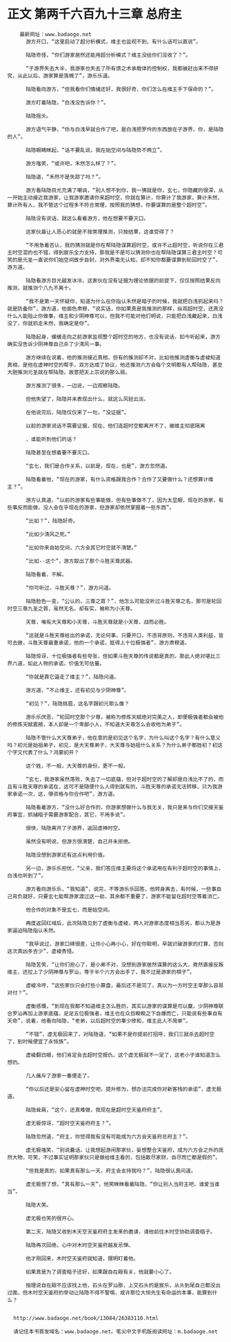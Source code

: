 # 正文 第两千六百九十三章 总府主
        最新网址：www.badaoge.net
          游方开口，“这里启动了超分析模式，维主也监视不到，有什么话可以直说”。
      
          陆隐奇怪，“你们游家居然还能用超分析模式？维主没给你们没收了？”。
      
          “子游界失去大半，我游家也失去了所有馈之术承载体的控制权，我都被赶出来不得研究，从此以后，游家算是落魄了”，游乐乐道。
      
          陆隐看向游方，“但我看你们情绪还好，我很好奇，你们怎么在维主手下保命的？”。
      
          游方盯着陆隐，“白浅没告诉你？”。
      
          陆隐摇头。
      
          游方语气平静，“你与白浅早就合作了吧，是白浅把罗仱的东西放在子游界，你，是陆隐的人”。
      
          陆隐眼睛眯起，“话不要乱说，我在始空间与陆隐势不两立”。
      
          游方嗤笑，“或许吧，禾然怎么样了？”。
      
          陆隐道，“禾然不是失踪了吗？”。
      
          游方看陆隐目光充满了嘲讽，“别人想不到你，我一猜就是你，玄七，你隐藏的很深，从一开始主动接近我游家，让我游家邀请你来超时空，你就在算计，你算计了我游家，算计禾然，算计所有人，我不管这个过程多不符合常理，按照我的猜想，你要谋算的是整个超时空”。
      
          陆隐没有说话，就这么看着游方，他在想要不要灭口。
      
          这家伙最让人恶心的就是不按常理推测，只按结果，这谁受得了？
      
          “不用急着否认，我的猜测就是你在帮陆隐谋算超时空，或许不止超时空，听说你在三君主时空混的也不错，得到宸乐全力支持，那我是不是可以猜测你也在帮陆隐谋算三君主时空？可笑的是元圣一直说你们始空间故步自封，对外界毫无认知，却不知你都要谋算到轮回时空了”，游方道。
      
          陆隐看游方目光越发冰冷，这家伙在没有证据为理论依据的前提下，仅仅按照结果反向推测，就推测个八九不离十。
      
          “我不是第一天怀疑你，知道为什么在你指认禾然是暗子的时候，我就把白浅抓起来吗？就是防备你”，游方道，他面色肃穆，“说实话，你如果真是我推测的那样，纵观超时空，还真没什么人能阻止你做事，维主和少阴神尊可以，但我不可能对他们明说，只能把白浅藏起来，白浅没了，你就抓走禾然，我确定是你”。
      
          陆隐起身，缓缓走向之前游家监视整个超时空的地方，也没有说话，如今听起来，游方确实没告诉少阴神尊自己杀了少清风一事。
      
          游方继续在说着，他的推测接近真相，但有的推测却不对，比如他推测虚衡与虚棱知道真相，是他在虚神时空的帮手，双方达成了协议，他还推测六方会每个文明都有人帮陆隐，甚至大胆推测元圣就在帮陆隐，故意把天上宗说的那么弱。
      
          游方推测了很多，一边说，一边观察陆隐。
      
          但他失望了，陆隐并未表现出什么，就这么风轻云淡。
      
          在他说完后，陆隐仅仅来了一句，“没证据”。
      
          以前的游家说话不需要证据，现在，他们连超时空都离开不了，被维主彻底隔离
      
          ，谁能听到他们的话？
      
          陆隐甚至在想着要不要灭口。
      
          “玄七，我们是合作关系，以前是，现在，也是”，游方忽然道。
      
          陆隐看着他，“现在的游家，有什么资格跟我合作？合作了又要做什么？还想算计维主？”。
      
          游方认真道，“以前的游家有些事能做，但有些事做不了，因为太显眼，现在的游家，有些事反而能做，没人会在乎现在的游家，但游家却依然掌握着一些东西”。
      
          “比如？”，陆隐好奇。
      
          “比如少清风之死。”
      
          “比如你来自始空间，六方会其它时空就不清楚。”
      
          “比如--这个”，游方取出了那个斗胜天尊武器。
      
          陆隐看着，不解。
      
          “你可听过，斗胜天尊？”，游方问道。
      
          陆隐脸色一变，“公认的，三尊之首？”，他怎么可能没听过斗胜天尊之名，那可是轮回时空三尊九圣之首，虽然无名，却有实，被称为小天尊。
      
          天尊，唯有大天尊和小天尊，斗胜天尊就是小天尊，战而必胜。
      
          “这就是斗胜天尊给出的承诺，无论何事，只要开口，不违背原则，不违背人类利益，皆可去做，斗胜天尊最重承诺，他的一个承诺，抵得上十位极强者”，游方肃穆道。
      
          陆隐惊讶，十位极强者有些夸张，但如果斗胜天尊的传说都是真的，那此人绝对堪比三界六道，如此人物的承诺，价值无可估量。
      
          “你就是靠它逼走了维主？”，陆隐问道。
      
          游方道，“不止维主，还有初见与少阴神尊”。
      
          “初见？”，陆隐挑眉，这名字跟初元那么像？
      
          游乐乐厌恶，“轮回时空那个少尊，被称为修炼天赋绝对完美之人，即便极强者都会被他的修炼天赋震撼，本人却是一个卑鄙小人，不知道大天尊怎么会收他为弟子”。
      
          陆隐不管什么大天尊弟子，他在意的是初见这个名字，为什么叫这个名字？有什么意义吗？初元是始祖弟子，初见，是大天尊弟子，大天尊与始祖什么关系？为什么弟子都姓初？初这个字又代表了什么？鸿蒙初开？
      
          这个姓，不一般，大天尊的身份，更不一般。
      
          “玄七，我游家虽然落败，失去了一切底蕴，但对于超时空的了解却是白浅比不了的，而且有斗胜天尊的承诺在，这可不是随便什么人得到就有的，斗胜天尊的承诺无法转移，只为我游家承诺一次，这，够资格与你合作吧”，游方道。
      
          陆隐看着游方，“没什么好合作的，你游家想做什么与我无关，我只是来与你们交接天鉴府事宜，抓捕暗子需要游家配合，其它，不用多说”。
      
          很快，陆隐离开了子游界，返回虚神时空。
      
          虽然没有明说，但游方很清楚，自己并未拒绝。
      
          陆隐没想到游家还有这点利用价值。
      
          另一边，游乐乐担忧，“父亲，我们答应维主要将这个承诺用在有利于超时空的事情上，白浅也听到了”。
      
          游方看向游乐乐，“我知道”，说完，不等游乐乐回答，他转身离去，有时候，一些事自己背负就好，只要玄七能帮游家渡过这一劫，其余都不重要了，游家不能留在超时空等着消亡。
      
          他合作的对象不是玄七，而是始空间。
      
          再度返回红域后，此次陆隐见到了虚衡与虚棱，两人对游家态度相当恶劣，都认为是游家逼迫陆隐指认禾然。
      
          “我早说过，游家口碑很差，让你小心再小心，好在你聪明，早就识破游家的打算，否则这次真凶多吉少”，虚棱责怪。
      
          陆隐苦笑，“让你们担心了，是小弟不对，没想到游家居然谋算的这么大，竟然直接反叛维主，还拉上了少阴神尊与罗汕，等于半个六方会出手了，我不过是游家的棋子”。
      
          虚棱冷哼，“这些家伙只会打些小算盘，最后还不是完了，真以为一方时空主宰那么容易对付？”。
      
          虚衡感慨，“到现在我都不知道维主怎么胜的，其实以游家的谋算是可以赢，少阴神尊联合罗汕再加上游家底蕴，足足五位极强者，维主也在众目睽睽之下自爆而亡，只能说有些事自有天命”，说着，他看向陆隐，“老弟，以后超时空的事少掺和，维主此人不简单”。
      
          “不错”，虚无极回来了，对陆隐道，“如果不是你提前打招呼，我们三就杀去超时空了，到时候便宜了永恒族”。
      
          虚棱翻白眼，他们肯定会去超时空报仇，这个虚无极就不一定了，这老小子谁知道怎么想的。
      
          几人痛斥了游家一番便走了。
      
          “你以后还是安心留在虚神时空吧，提升修为，想办法完成你对新客栈的承诺”，虚无极道。
      
          陆隐耸肩，“这个，还真难做，我现在是超时空天鉴府府主”。
      
          虚无极惊讶，“超时空天鉴府府主？”。
      
          陆隐忽然道，“府主，你觉得我有没有可能成为六方会天鉴府总府主？”。
      
          虚无极嗤笑，“别说蠢话，让我想起游闲那家伙，妄想整合天鉴府，成为六方会之外的庞然大物，可笑，不过事实证明那家伙只是做给维主看的，包括散尽家财，自尽而亡都是假的”。
      
          “但我是真的，如果真有那么一天，府主会支持我吗？”，陆隐很认真问道。
      
          虚无极想了想，“真有那么一天”，他笑眯眯看着陆隐，“你让别人当府主吧，谁爱当谁当”。
      
          陆隐大笑。
      
          虚无极也笑的很开心。
      
          第二天，陆隐又收到木天空天鉴府府主发来的邀请，请他前往木时空协助调查暗子。
      
          陆隐再次回绝，心中对木时空天鉴府越发忌惮。
      
          他才刚回来，木时空天鉴府就知道，摆明盯着他。
      
          如果真是为了调查暗子还好，如果跟自在殿有关，他就要小心了。
      
          按理说自在殿不应该找上他，石头在罗汕那，上交石头的是宸乐，从头到尾自己都没出过面，但木时空天鉴府的举动让陆隐不得不警惕，或许那位大恒先生有命运的本事，能算到什么？
      
      
      http://www.badaoge.net/book/13084/26383110.html
      
      请记住本书首发域名：www.badaoge.net。笔尖中文手机版阅读网址：m.badaoge.net